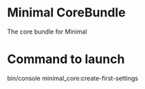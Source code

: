 Minimal CoreBundle
========

The core bundle for Minimal

Command to launch
========
bin/console minimal_core:create-first-settings
